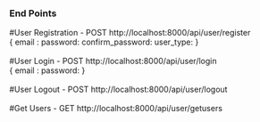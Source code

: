 <h3> End Points </h3>
#User Registration - POST http://localhost:8000/api/user/register
<br>{ email : password: confirm_password: user_type: }<br>
<br>
#User Login - POST http://localhost:8000/api/user/login
<br>{ email : password: }<br>
<br>
#User Logout - POST http://localhost:8000/api/user/logout
<br><br>
#Get Users - GET http://localhost:8000/api/user/getusers

